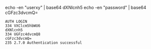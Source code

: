 

echo -en "userxy" | base64
dXNlcnh5
echo -en "password" | base64
cGFzc3dvcmQ=


```
AUTH LOGIN
334 VXClcm5hbWU6
dXNlcnh5
334 UGFzc4dvcmQ8
cGFzc3dvcmQ=
235 2.7.0 Authentication successful
```
